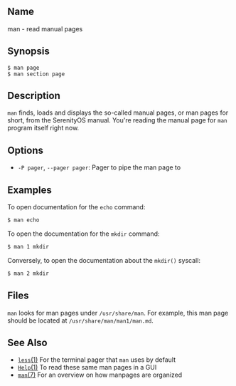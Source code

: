 ## Name

man - read manual pages

## Synopsis

```**sh
$ man page
$ man section page
```

## Description

`man` finds, loads and displays the so-called manual pages,
or man pages for short, from the SerenityOS manual. You're reading
the manual page for `man` program itself right now.

## Options

-   `-P pager`, `--pager pager`: Pager to pipe the man page to

## Examples

To open documentation for the `echo` command:

```sh
$ man echo
```

To open the documentation for the `mkdir` command:

```sh
$ man 1 mkdir
```

Conversely, to open the documentation about the `mkdir()` syscall:

```sh
$ man 2 mkdir
```

## Files

`man` looks for man pages under `/usr/share/man`. For example,
this man page should be located at `/usr/share/man/man1/man.md`.

## See Also

-   [`less`(1)](help://man/1/less) For the terminal pager that `man` uses by default
-   [`Help`(1)](help://man/1/Applications/Help) To read these same man pages in a GUI
-   [`man`(7)](help://man/7/man) For an overview on how manpages are organized
